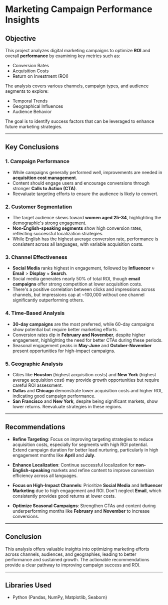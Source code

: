 # Marketing Campaign Performance Insights

## Objective
This project analyzes digital marketing campaigns to optimize **ROI** and overall **performance** by examining key metrics such as:
- Conversion Rates
- Acquisition Costs
- Return on Investment (ROI)

The analysis covers various channels, campaign types, and audience segments to explore:
- Temporal Trends
- Geographical Influences
- Audience Behavior

The goal is to identify success factors that can be leveraged to enhance future marketing strategies.

---

## Key Conclusions

### 1. **Campaign Performance**
- While campaigns generally performed well, improvements are needed in **acquisition cost management**.
- Content should engage users and encourage conversions through stronger **Calls to Action (CTA)**.
- Reevaluate targeting efforts to ensure the audience is likely to convert.

### 2. **Customer Segmentation**
- The target audience skews toward **women aged 25-34**, highlighting the demographic's strong engagement.
- **Non-English-speaking segments** show high conversion rates, reflecting successful localization strategies.
- While English has the highest average conversion rate, performance is consistent across all languages, with variable acquisition costs.

### 3. **Channel Effectiveness**
- **Social Media** ranks highest in engagement, followed by **Influencer** ≈ **Email** > **Display** ≈ **Search**.
- Social media generates nearly 50% of total ROI, though **email campaigns** offer strong competition at lower acquisition costs.
- There's a positive correlation between clicks and impressions across channels, but impressions cap at ~100,000 without one channel significantly outperforming others.

### 4. **Time-Based Analysis**
- **30-day campaigns** are the most preferred, while 60-day campaigns show potential but require better marketing efforts.
- Conversion rates dip in **February and November**, despite higher engagement, highlighting the need for better CTAs during these periods.
- Seasonal engagement peaks in **May-June** and **October-November** present opportunities for high-impact campaigns.

### 5. **Geographic Analysis**
- Cities like **Houston** (highest acquisition costs) and **New York** (highest average acquisition cost) may provide growth opportunities but require careful ROI assessment.
- **Dallas** and **Chicago** demonstrate lower acquisition costs and higher ROI, indicating good campaign performance.
- **San Francisco** and **New York**, despite being significant markets, show lower returns. Reevaluate strategies in these regions.

---

## Recommendations
- **Refine Targeting**: Focus on improving targeting strategies to reduce acquisition costs, especially for segments with high ROI potential. Extend campaign duration for better lead nurturing, particularly in high engagement months like **April** and **July**.
  
- **Enhance Localization**: Continue successful localization for **non-English-speaking** markets and refine content to improve conversion efficiency across all languages.

- **Focus on High-Impact Channels**: Prioritize **Social Media** and **Influencer Marketing** due to high engagement and ROI. Don't neglect **Email**, which consistently provides good returns at lower costs.

- **Optimize Seasonal Campaigns**: Strengthen CTAs and content during underperforming months like **February** and **November** to increase conversions.

---

## Conclusion
This analysis offers valuable insights into optimizing marketing efforts across channels, audiences, and geographies, leading to better performance and sustained growth. The actionable recommendations provide a clear pathway to improving campaign success and ROI.

---

## Libraries Used
- Python (Pandas, NumPy, Matplotlib, Seaborn)
